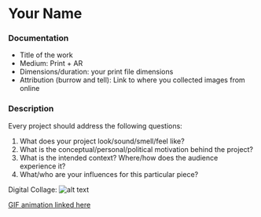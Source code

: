# Your Name

### Documentation
* Title of the work
* Medium: Print + AR
* Dimensions/duration: your print file dimensions
* Attribution (burrow and tell): Link to where you collected images from online

### Description
Every project should address the following questions:
1. What does your project look/sound/smell/feel like?
2. What is the conceptual/personal/political motivation behind the project?
3. What is the intended context? Where/how does the audience experience it?
4. What/who are your influences for this particular piece?

Digital Collage: 
![alt text](https://i.imgur.com/7ETp646.jpg "Digital Collage")

[GIF animation linked here](https://gph.is/g/4VmAzQo)
